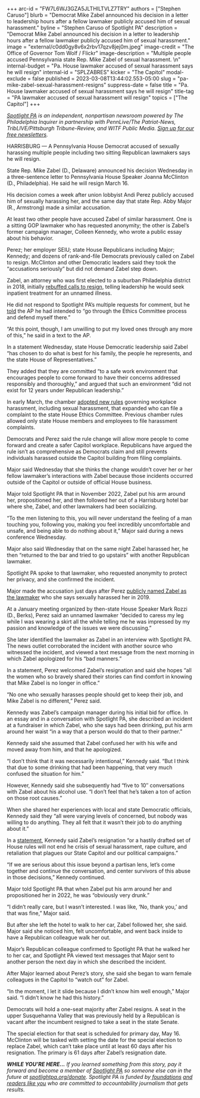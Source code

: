 +++
arc-id = "FW7L6WJ3GZA5JLTHILTVLZ7TRY"
authors = ["Stephen Caruso"]
blurb = "Democrat Mike Zabel announced his decision in a letter to leadership hours after a fellow lawmaker publicly accused him of sexual harassment."
byline = "Stephen Caruso of Spotlight PA"
description = "Democrat Mike Zabel announced his decision in a letter to leadership hours after a fellow lawmaker publicly accused him of sexual harassment."
image = "external/c0dd0gy8v6x2rbv17qzv8jej0m.jpeg"
image-credit = "The Office of Governor Tom Wolf / Flickr"
image-description = "Multiple people accused Pennsylvania state Rep. Mike Zabel of sexual harassment. \n"
internal-budget = "Pa. House lawmaker accused of sexual harassment says he will resign"
internal-id = "SPLZABRES"
kicker = "The Capitol"
modal-exclude = false
published = 2023-03-08T13:44:02.553-05:00
slug = "pa-mike-zabel-sexual-harassment-resigns"
suppress-date = false
title = "Pa. House lawmaker accused of sexual harassment says he will resign"
title-tag = "PA lawmaker accused of sexual harassment will resign"
topics = ["The Capitol"]
+++

<a href="https://www.spotlightpa.org/"><i>Spotlight PA</i></a><i> is an independent, nonpartisan newsroom powered by The Philadelphia Inquirer in partnership with PennLive/The Patriot-News, TribLIVE/Pittsburgh Tribune-Review, and WITF Public Media. </i><a href="https://www.spotlightpa.org/newsletters"><i>Sign up for our free newsletters</i></a><i>.</i>

HARRISBURG — A Pennsylvania House Democrat accused of sexually harassing multiple people including two sitting Republican lawmakers says he will resign.

State Rep. Mike Zabel (D., Delaware) announced his decision Wednesday in a three-sentence letter to Pennsylvania House Speaker Joanna McClinton (D., Philadelphia). He said he will resign March 16.

His decision comes a week after union lobbyist Andi Perez publicly accused him of sexually harassing her, and the same day that state Rep. Abby Major (R., Armstrong) made a similar accusation.

At least two other people have accused Zabel of similar harassment. One is a sitting GOP lawmaker who has requested anonymity; the other is Zabel’s former campaign manager, Colleen Kennedy, who wrote a public essay about his behavior.

<script src="https://www.spotlightpa.org/embed.js" async></script><div data-spl-embed-version="1" data-spl-src="https://www.spotlightpa.org/embeds/newsletter/"></div>

Perez; her employer SEIU; state House Republicans including Major; Kennedy; and dozens of rank-and-file Democrats previously called on Zabel to resign. McClinton and other Democratic leaders said they took the “accusations seriously” but did not demand Zabel step down.

Zabel, an attorney who was first elected to a suburban Philadelphia district in 2018, initially <a href="https://www.spotlightpa.org/news/2023/03/pa-mike-zabel-sexual-harassment-allegations-wont-resign-letter/">rebuffed calls to resign</a>, telling leadership he would seek inpatient treatment for an unnamed illness. 

He did not respond to Spotlight PA’s multiple requests for comment, but he <a href="https://apnews.com/article/pennsylvania-sexual-harassment-mike-zabel-d7001476c3d7bd66a47346c0d948d638" target="_blank">told</a> the AP he had intended to “go through the Ethics Committee process and defend myself there.”

“At this point, though, I am unwilling to put my loved ones through any more of this,” he said in a text to the AP. 

In a statement Wednesday, state House Democratic leadership said Zabel “has chosen to do what is best for his family, the people he represents, and the state House of Representatives.”

They added that they are committed “to a safe work environment that encourages people to come forward to have their concerns addressed responsibly and thoroughly,” and argued that such an environment “did not exist for 12 years under Republican leadership.”

In early March, the chamber <a href="https://www.spotlightpa.org/news/2023/03/pa-house-rules-sexual-harassment-committees-legislation/">adopted new rules</a> governing workplace harassment, including sexual harassment, that expanded who can file a complaint to the state House Ethics Committee. Previous chamber rules allowed only state House members and employees to file harassment complaints.

Democrats and Perez said the rule change will allow more people to come forward and create a safer Capitol workplace. Republicans have argued the rule isn’t as comprehensive as Democrats claim and still prevents individuals harassed outside the Capitol building from filing complaints.

Major said Wednesday that she thinks the change wouldn’t cover her or her fellow lawmaker’s interactions with Zabel because those incidents occurred outside of the Capitol or outside of official House business.

Major told Spotlight PA that in November 2022, Zabel put his arm around her, propositioned her, and then followed her out of a Harrisburg hotel bar where she, Zabel, and other lawmakers had been socializing.

“To the men listening to this, you will never understand the feeling of a man touching you, following you, making you feel incredibly uncomfortable and unsafe, and being able to do nothing about it,” Major said during a news conference Wednesday.

Major also said Wednesday that on the same night Zabel harassed her, he then “returned to the bar and tried to go upstairs” with another Republican lawmaker.

Spotlight PA spoke to that lawmaker, who requested anonymity to protect her privacy, and she confirmed the incident.

Major made the accusation just days after Perez <a href="https://www.spotlightpa.org/news/2023/03/pa-house-mike-zabel-alleged-sexual-harassment-lobbyist/">publicly named Zabel as the lawmaker</a> who she says sexually harassed her in 2019.

At a January meeting organized by then-state House Speaker Mark Rozzi (D., Berks), Perez said an unnamed lawmaker “decided to caress my leg while I was wearing a skirt all the while telling me he was impressed by my passion and knowledge of the issues we were discussing.”

She later identified the lawmaker as Zabel in an interview with Spotlight PA. The news outlet corroborated the incident with another source who witnessed the incident, and viewed a text message from the next morning in which Zabel apologized for his “bad manners.”

In a statement, Perez welcomed Zabel’s resignation and said she hopes “all the women who so bravely shared their stories can find comfort in knowing that Mike Zabel is no longer in office.”

“No one who sexually harasses people should get to keep their job, and Mike Zabel is no different,” Perez said.

Kennedy was Zabel’s campaign manager during his initial bid for office. In an essay and in a conversation with Spotlight PA, she described an incident at a fundraiser in which Zabel, who she says had been drinking, put his arm around her waist “in a way that a person would do that to their partner.”

Kennedy said she assumed that Zabel confused her with his wife and moved away from him, and that he apologized.

“I don’t think that it was necessarily intentional,” Kennedy said. “But I think that due to some drinking that had been happening, that very much confused the situation for him.”

However, Kennedy said she subsequently had “five to 10″ conversations with Zabel about his alcohol use. “I don’t feel that he’s taken a ton of action on those root causes.”

When she shared her experiences with local and state Democratic officials, Kennedy said they “all were varying levels of concerned, but nobody was willing to do anything. They all felt that it wasn’t their job to do anything about it.”

In a <a href="https://twitter.com/RTKvampire/status/1633576484609708033/photo/1" target="_blank">statement</a>, Kennedy said Zabel’s resignation “or a hastily drafted set of House rules will not end he crisis of sexual harassment, rape culture, and retaliation that plagues our State Capitol and our political campaigns.”

“If we are serious about this issue beyond a partisan lens, let’s come together and continue the conversation, and center survivors of this abuse in those decisions,” Kennedy continued. 

Major told Spotlight PA that when Zabel put his arm around her and propositioned her in 2022, he was “obviously very drunk.”

“I didn’t really care, but I wasn’t interested. I was like, ‘No, thank you,’ and that was fine,” Major said.

But after she left the hotel to walk to her car, Zabel followed her, she said. Major said she noticed him, felt uncomfortable, and went back inside to have a Republican colleague walk her out.

Major’s Republican colleague confirmed to Spotlight PA that he walked her to her car, and Spotlight PA viewed text messages that Major sent to another person the next day in which she described the incident.

After Major learned about Perez’s story, she said she began to warn female colleagues in the Capitol to “watch out” for Zabel.

“In the moment, I let it slide because I didn’t know him well enough,” Major said. “I didn’t know he had this history.”

<script src="https://www.spotlightpa.org/embed.js" async></script><div data-spl-embed-version="1" data-spl-src="https://www.spotlightpa.org/embeds/donate/"></div>

Democrats will hold a one-seat majority after Zabel resigns. A seat in the upper Susquehanna Valley that was previously held by a Republican is vacant after the incumbent resigned to take a seat in the state Senate.

The special election for that seat is scheduled for primary day, May 16. McClinton will be tasked with setting the date for the special election to replace Zabel, which can’t take place until at least 60 days after his resignation. The primary is 61 days after Zabel’s resignation date.

<i><b>WHILE YOU’RE HERE...</b></i><i> If you learned something from this story, pay it forward and become a member of </i><a href="https://www.spotlightpa.org/"><i>Spotlight PA</i></a><i> so someone else can in the future at </i><a href="http://spotlightpa.org/donate"><i>spotlightpa.org/donate</i></a><i>. Spotlight PA is funded by</i><a href="https://www.spotlightpa.org/support"><i> foundations</i></a><i> </i><a href="https://www.spotlightpa.org/support"><i>and readers like you</i></a><i> who are committed to accountability journalism that gets results.</i>
